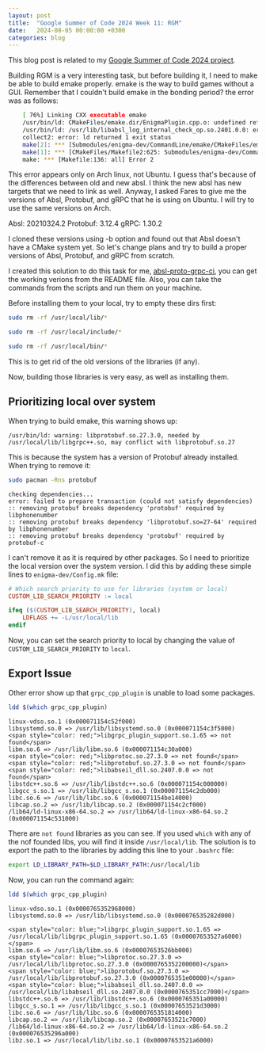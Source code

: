 ```yaml
---
layout: post
title:  "Google Summer of Code 2024 Week 11: RGM"
date:   2024-08-05 00:00:00 +0300
categories: blog
---
```


This blog post is related to my [Google Summer of Code 2024 project][my-google-summer-of-code-2024-project].

Building RGM is a very interesting task, but before building it, I need to make be able to build emake properly. emake is the way to build games without a GUI. Remember that I couldn't build emake in the bonding period? the error was as follows:

```bash
    [ 76%] Linking CXX executable emake
    /usr/bin/ld: CMakeFiles/emake.dir/EnigmaPlugin.cpp.o: undefined reference to symbol '_ZN4absl12lts_2024011612log_internal21CheckOpMessageBuilderC1EPKc'
    /usr/bin/ld: /usr/lib/libabsl_log_internal_check_op.so.2401.0.0: error adding symbols: DSO missing from command line
    collect2: error: ld returned 1 exit status
    make[2]: *** [Submodules/enigma-dev/CommandLine/emake/CMakeFiles/emake.dir/build.make:203: Submodules/enigma-dev/CommandLine/emake/emake] Error 1
    make[1]: *** [CMakeFiles/Makefile2:625: Submodules/enigma-dev/CommandLine/emake/CMakeFiles/emake.dir/all] Error 2
    make: *** [Makefile:136: all] Error 2
```

This error appears only on Arch linux, not Ubuntu. I guess that's because of the differences between old and new absl. I think the new absl has new targets that we need to link as well. Anyway, I asked Fares to give me the versions of Absl, Protobuf, and gRPC that he is using on Ubuntu. I will try to use the same versions on Arch.

Absl: 20210324.2
Protobuf: 3.12.4
gRPC: 1.30.2

I cloned these versions using -b option and found out that Absl doesn't have a CMake system yet. So let's change plans and try to build a proper versions of Absl, Protobuf, and gRPC from scratch.

I created this solution to do this task for me, [absl-proto-grpc-ci](https://github.com/k0T0z/absl-proto-grpc-ci), you can get the working verions from the README file. Also, you can take the commands from the scripts and run them on your machine.

Before installing them to your local, try to empty these dirs first:

```bash
sudo rm -rf /usr/local/lib/*
```

```bash
sudo rm -rf /usr/local/include/*
```

```bash
sudo rm -rf /usr/local/bin/*
```

This is to get rid of the old versions of the libraries (if any).

Now, building those libraries is very easy, as well as installing them.

## Prioritizing local over system

When trying to build emake, this warning shows up:

```
/usr/bin/ld: warning: libprotobuf.so.27.3.0, needed by /usr/local/lib/libgrpc++.so, may conflict with libprotobuf.so.27
```

This is because the system has a version of Protobuf already installed. When trying to remove it:

```bash
sudo pacman -Rns protobuf
```

```
checking dependencies...
error: failed to prepare transaction (could not satisfy dependencies)
:: removing protobuf breaks dependency 'protobuf' required by libphonenumber
:: removing protobuf breaks dependency 'libprotobuf.so=27-64' required by libphonenumber
:: removing protobuf breaks dependency 'protobuf' required by protobuf-c
```

I can't remove it as it is required by other packages. So I need to prioritize the local version over the system version. I did this by adding these simple lines to ``enigma-dev/Config.mk`` file:

```makefile
# Which search priority to use for libraries (system or local)
CUSTOM_LIB_SEARCH_PRIORITY := local

ifeq ($(CUSTOM_LIB_SEARCH_PRIORITY), local)
    LDFLAGS += -L/usr/local/lib
endif
```

Now, you can set the search priority to local by changing the value of ``CUSTOM_LIB_SEARCH_PRIORITY`` to ``local``.

## Export Issue

Other error show up that ``grpc_cpp_plugin`` is unable to load some packages.

```bash
ldd $(which grpc_cpp_plugin)
```

```
linux-vdso.so.1 (0x000071154c52f000)
libsystemd.so.0 => /usr/lib/libsystemd.so.0 (0x000071154c3f5000)
<span style="color: red;">libgrpc_plugin_support.so.1.65 => not found</span>
libm.so.6 => /usr/lib/libm.so.6 (0x000071154c30a000)
<span style="color: red;">libprotoc.so.27.3.0 => not found</span>
<span style="color: red;">libprotobuf.so.27.3.0 => not found</span>
<span style="color: red;">libabseil_dll.so.2407.0.0 => not found</span>
libstdc++.so.6 => /usr/lib/libstdc++.so.6 (0x000071154c000000)
libgcc_s.so.1 => /usr/lib/libgcc_s.so.1 (0x000071154c2db000)
libc.so.6 => /usr/lib/libc.so.6 (0x000071154be14000)
libcap.so.2 => /usr/lib/libcap.so.2 (0x000071154c2cf000)
/lib64/ld-linux-x86-64.so.2 => /usr/lib64/ld-linux-x86-64.so.2 (0x000071154c531000)
```

There are ``not found`` libraries as you can see. If you used ``which`` with any of the nof founded libs, you will find it inside ``/usr/local/lib``. The solution is to export the path to the libraries by adding this line to your ``.bashrc`` file:

```bash
export LD_LIBRARY_PATH=$LD_LIBRARY_PATH:/usr/local/lib
```

Now, you can run the command again:

```bash
ldd $(which grpc_cpp_plugin)
```

```
linux-vdso.so.1 (0x0000765352968000)
libsystemd.so.0 => /usr/lib/libsystemd.so.0 (0x000076535282d000)

<span style="color: blue;">libgrpc_plugin_support.so.1.65 => /usr/local/lib/libgrpc_plugin_support.so.1.65 (0x00007653527a6000)</span>
libm.so.6 => /usr/lib/libm.so.6 (0x00007653526bb000)
<span style="color: blue;">libprotoc.so.27.3.0 => /usr/local/lib/libprotoc.so.27.3.0 (0x0000765352200000)</span>
<span style="color: blue;">libprotobuf.so.27.3.0 => /usr/local/lib/libprotobuf.so.27.3.0 (0x0000765351e00000)</span>
<span style="color: blue;">libabseil_dll.so.2407.0.0 => /usr/local/lib/libabseil_dll.so.2407.0.0 (0x0000765351cc7000)</span>
libstdc++.so.6 => /usr/lib/libstdc++.so.6 (0x0000765351a00000)
libgcc_s.so.1 => /usr/lib/libgcc_s.so.1 (0x00007653521d3000)
libc.so.6 => /usr/lib/libc.so.6 (0x0000765351814000)
libcap.so.2 => /usr/lib/libcap.so.2 (0x00007653521c7000)
/lib64/ld-linux-x86-64.so.2 => /usr/lib64/ld-linux-x86-64.so.2 (0x000076535296a000)
libz.so.1 => /usr/local/lib/libz.so.1 (0x00007653521a6000)
```

[my-google-summer-of-code-2024-project]: https://summerofcode.withgoogle.com/programs/2024/projects/wYTZuQbA
